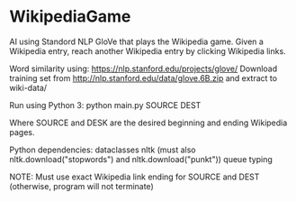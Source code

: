 # WikipediaGame
AI using Standord NLP GloVe that plays the Wikipedia game.
Given a Wikipedia entry, reach another Wikipedia entry by clicking Wikipedia links.

Word similarity using: https://nlp.stanford.edu/projects/glove/
Download training set from http://nlp.stanford.edu/data/glove.6B.zip and extract to wiki-data/

Run using Python 3:
python main.py SOURCE DEST

Where SOURCE and DESK are the desired beginning and ending Wikipedia pages.

Python dependencies:
dataclasses
nltk (must also nltk.download("stopwords") and nltk.download("punkt"))
queue
typing

NOTE: Must use exact Wikipedia link ending for SOURCE and DEST (otherwise, program will not terminate)
